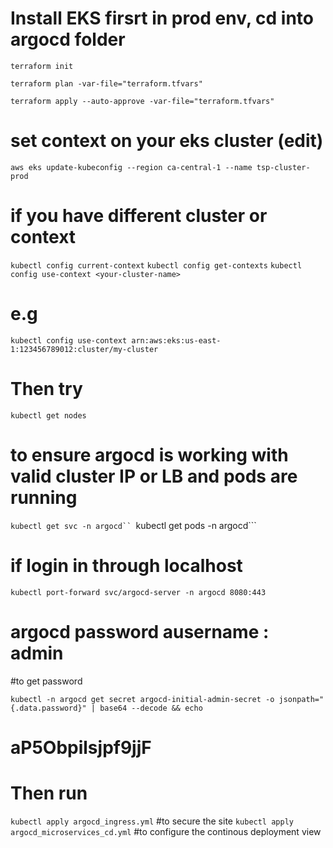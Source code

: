 # Install EKS firsrt in prod env, cd into argocd folder

```terraform init```

```terraform plan -var-file="terraform.tfvars"```

```terraform apply --auto-approve -var-file="terraform.tfvars" ```


# set context on your eks cluster (edit)
```aws eks update-kubeconfig --region ca-central-1 --name tsp-cluster-prod```

# if you have different cluster or context
```kubectl config current-context```
```kubectl config get-contexts```
```kubectl config use-context <your-cluster-name>```
# e.g
```kubectl config use-context arn:aws:eks:us-east-1:123456789012:cluster/my-cluster```


# Then try 

```kubectl get nodes```

# to ensure argocd is working with valid cluster IP or LB and pods are running 

```kubectl get svc -n argocd``
```kubectl get pods -n argocd``` 

# if login in through localhost 

``` kubectl port-forward svc/argocd-server -n argocd 8080:443 ```

# argocd password ausername : admin 
#to get password 

```kubectl -n argocd get secret argocd-initial-admin-secret -o jsonpath="{.data.password}" | base64 --decode && echo```
# aP5Obpilsjpf9jjF


# Then run 
```kubectl apply argocd_ingress.yml``` #to secure the site 
```kubectl apply argocd_microservices_cd.yml``` #to configure the continous deployment view